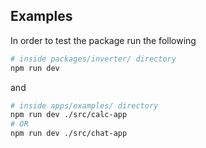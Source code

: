 ## Examples

In order to test the package run the following
```bash
# inside packages/inverter/ directory
npm run dev
```
and
```bash
# inside apps/examples/ directory
npm run dev ./src/calc-app
# OR
npm run dev ./src/chat-app
```